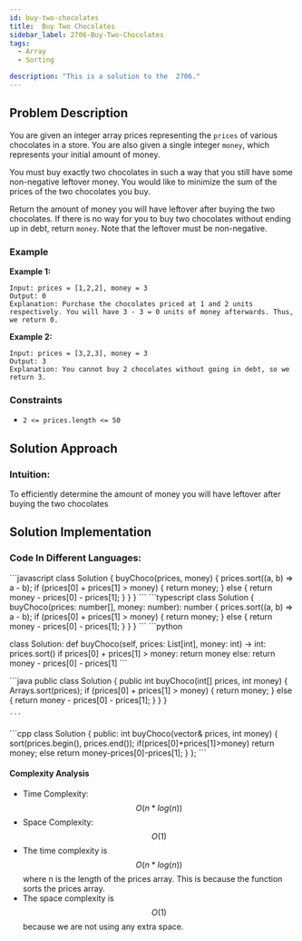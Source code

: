```yaml
---
id: buy-two-chocolates
title:  Buy Two Chocolates
sidebar_label: 2706-Buy-Two-Chocolates
tags:
  - Array
  - Sorting

description: "This is a solution to the  2706."
---
```


## Problem Description
You are given an integer array prices representing the `prices` of various chocolates in a store. You are also given a single integer `money`, which represents your initial amount of money.

You must buy exactly two chocolates in such a way that you still have some non-negative leftover money. You would like to minimize the sum of the prices of the two chocolates you buy.

Return the amount of money you will have leftover after buying the two chocolates. If there is no way for you to buy two chocolates without ending up in debt, return `money`. Note that the leftover must be non-negative.


### Example

**Example 1:**


```
Input: prices = [1,2,2], money = 3
Output: 0
Explanation: Purchase the chocolates priced at 1 and 2 units respectively. You will have 3 - 3 = 0 units of money afterwards. Thus, we return 0.
```
**Example 2:**
```
Input: prices = [3,2,3], money = 3
Output: 3
Explanation: You cannot buy 2 chocolates without going in debt, so we return 3.
```
### Constraints

- `2 <= prices.length <= 50`

## Solution Approach

### Intuition:

To efficiently determine the amount of money you will have leftover after buying the two chocolates
## Solution Implementation

### Code In Different Languages:

<Tabs>
  <TabItem value="JavaScript" label="JavaScript" default>
  <SolutionAuthor name="@Ishitamukherjee2004"/>
   ```javascript
   class Solution {
  buyChoco(prices, money) {
    prices.sort((a, b) => a - b);
    if (prices[0] + prices[1] > money) {
      return money;
    } else {
      return money - prices[0] - prices[1];
    }
  }
}
    ```

  </TabItem>
  <TabItem value="TypeScript" label="TypeScript">
  <SolutionAuthor name="@Ishitamukherjee2004"/> 
   ```typescript
    class Solution {
  buyChoco(prices: number[], money: number): number {
    prices.sort((a, b) => a - b);
    if (prices[0] + prices[1] > money) {
      return money;
    } else {
      return money - prices[0] - prices[1];
    }
  }
}
    ```

  </TabItem>
  <TabItem value="Python" label="Python"> 
  <SolutionAuthor name="@Ishitamukherjee2004"/>
   ```python
    
class Solution:
  def buyChoco(self, prices: List[int], money: int) -> int:
    prices.sort()
    if prices[0] + prices[1] > money:
      return money
    else:
      return money - prices[0] - prices[1]
    ```

  </TabItem>
  <TabItem value="Java" label="Java">
  <SolutionAuthor name="@Ishitamukherjee2004"/>
   ```java
    public class Solution {
  public int buyChoco(int[] prices, int money) {
    Arrays.sort(prices);
    if (prices[0] + prices[1] > money) {
      return money;
    } else {
      return money - prices[0] - prices[1];
    }
  }
}

    ```

  </TabItem>
  <TabItem value="C++" label="C++">
  <SolutionAuthor name="@Ishitamukherjee2004"/>
   ```cpp
   class Solution {
public:
    int buyChoco(vector<int>& prices, int money) {
        sort(prices.begin(), prices.end());
        if(prices[0]+prices[1]>money) return money;
        else return money-prices[0]-prices[1];
    }
};
   ```
</TabItem> 
</Tabs>

#### Complexity Analysis

- Time Complexity: $$O(n*log(n))$$
- Space Complexity: $$O(1)$$
- The time complexity is $$O(n*log(n))$$ where n is the length of the prices array. This is because the function sorts the prices array.
- The space complexity is $$O(1)$$ because we are not using any extra space.